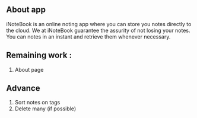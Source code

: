 ## About app 
iNoteBook is an online noting app where you can store you notes directly to the cloud. 
We at iNoteBook guarantee the assurity of not losing your notes. 
You can notes in an instant and retrieve them whenever necessary.


## Remaining work : 
1. About page 

## Advance 
1. Sort notes on tags 
2. Delete many (if possible)